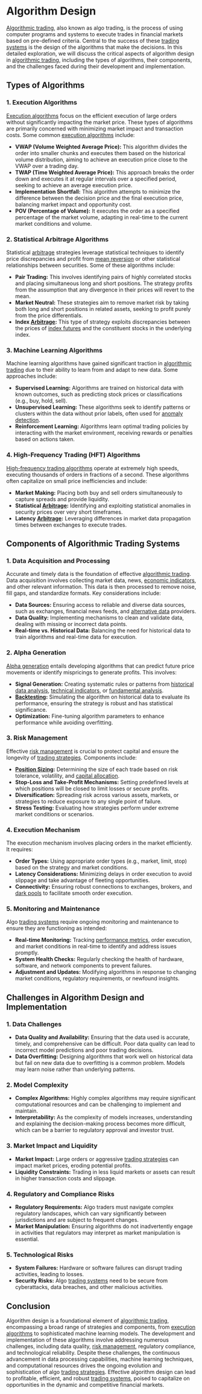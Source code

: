 # Algorithm Design

[Algorithmic trading](../a/algorithmic_trading.md), also known as algo trading, is the process of using computer programs and systems to execute trades in financial markets based on pre-defined criteria. Central to the success of these [trading systems](../t/trading_systems.md) is the design of the algorithms that make the decisions. In this detailed exploration, we will discuss the critical aspects of algorithm design in [algorithmic trading](../a/algorithmic_trading.md), including the types of algorithms, their components, and the challenges faced during their development and implementation.

## Types of Algorithms

### 1. **Execution Algorithms**
[Execution algorithms](../e/execution_algorithms.md) focus on the efficient execution of large orders without significantly impacting the market price. These types of algorithms are primarily concerned with minimizing market impact and transaction costs. Some common [execution algorithms](../e/execution_algorithms.md) include:

- **VWAP (Volume Weighted Average Price):** This algorithm divides the order into smaller chunks and executes them based on the historical volume distribution, aiming to achieve an execution price close to the VWAP over a trading day.
- **TWAP (Time Weighted Average Price):** This approach breaks the order down and executes it at regular intervals over a specified period, seeking to achieve an average execution price.
- **Implementation Shortfall:** This algorithm attempts to minimize the difference between the decision price and the final execution price, balancing market impact and opportunity cost.
- **POV (Percentage of Volume):** It executes the order as a specified percentage of the market volume, adapting in real-time to the current market conditions and volume.

### 2. **Statistical Arbitrage Algorithms**
Statistical [arbitrage](../a/arbitrage.md) strategies leverage statistical techniques to identify price discrepancies and profit from [mean reversion](../m/mean_reversion.md) or other statistical relationships between securities. Some of these algorithms include:

- **Pair Trading:** This involves identifying pairs of highly correlated stocks and placing simultaneous long and short positions. The strategy profits from the assumption that any divergence in their prices will revert to the mean.
- **Market Neutral:** These strategies aim to remove market risk by taking both long and short positions in related assets, seeking to profit purely from the price differentials.
- **Index [Arbitrage](../a/arbitrage.md):** This type of strategy exploits discrepancies between the prices of [index futures](../i/index_futures.md) and the constituent stocks in the underlying index.

### 3. **Machine Learning Algorithms**
Machine learning algorithms have gained significant traction in [algorithmic trading](../a/algorithmic_trading.md) due to their ability to learn from and adapt to new data. Some approaches include:

- **Supervised Learning:** Algorithms are trained on historical data with known outcomes, such as predicting stock prices or classifications (e.g., buy, hold, sell).
- **Unsupervised Learning:** These algorithms seek to identify patterns or clusters within the data without prior labels, often used for [anomaly detection](../a/anomaly_detection.md).
- **Reinforcement Learning:** Algorithms learn optimal trading policies by interacting with the market environment, receiving rewards or penalties based on actions taken.

### 4. **High-Frequency Trading (HFT) Algorithms**
[High-frequency trading algorithms](../h/high-frequency_trading_algorithms.md) operate at extremely high speeds, executing thousands of orders in fractions of a second. These algorithms often capitalize on small price inefficiencies and include:

- **Market Making:** Placing both buy and sell orders simultaneously to capture spreads and provide liquidity.
- **Statistical [Arbitrage](../a/arbitrage.md):** Identifying and exploiting statistical anomalies in security prices over very short timeframes.
- **Latency [Arbitrage](../a/arbitrage.md):** Leveraging differences in market data propagation times between exchanges to execute trades.

## Components of Algorithmic Trading Systems

### 1. **Data Acquisition and Processing**
Accurate and timely data is the foundation of effective [algorithmic trading](../a/algorithmic_trading.md). Data acquisition involves collecting market data, news, [economic indicators](../e/economic_indicators.md), and other relevant information. This data is then processed to remove noise, fill gaps, and standardize formats. Key considerations include:

- **Data Sources:** Ensuring access to reliable and diverse data sources, such as exchanges, financial news feeds, and [alternative data](../a/alternative_data.md) providers.
- **Data Quality:** Implementing mechanisms to clean and validate data, dealing with missing or incorrect data points.
- **Real-time vs. Historical Data:** Balancing the need for historical data to train algorithms and real-time data for execution.

### 2. **Alpha Generation**
[Alpha generation](../a/alpha_generation.md) entails developing algorithms that can predict future price movements or identify mispricings to generate profits. This involves:

- **Signal Generation:** Creating systematic rules or patterns from [historical data analysis](../h/historical_data_analysis.md), [technical indicators](../t/technical_indicators.md), or [fundamental analysis](../f/fundamental_analysis.md).
- **[Backtesting](../b/backtesting.md):** Simulating the algorithm on historical data to evaluate its performance, ensuring the strategy is robust and has statistical significance.
- **Optimization:** Fine-tuning algorithm parameters to enhance performance while avoiding overfitting.

### 3. **Risk Management**
Effective [risk management](../r/risk_management.md) is crucial to protect capital and ensure the longevity of [trading strategies](../t/trading_strategies.md). Components include:

- **[Position Sizing](../p/position_sizing.md):** Determining the size of each trade based on risk tolerance, volatility, and [capital allocation](../c/capital_allocation.md).
- **Stop-Loss and Take-Profit Mechanisms:** Setting predefined levels at which positions will be closed to limit losses or secure profits.
- **Diversification:** Spreading risk across various assets, markets, or strategies to reduce exposure to any single point of failure.
- **Stress Testing:** Evaluating how strategies perform under extreme market conditions or scenarios.

### 4. **Execution Mechanism**
The execution mechanism involves placing orders in the market efficiently. It requires:

- **Order Types:** Using appropriate order types (e.g., market, limit, stop) based on the strategy and market conditions.
- **Latency Considerations:** Minimizing delays in order execution to avoid slippage and take advantage of fleeting opportunities.
- **Connectivity:** Ensuring robust connections to exchanges, brokers, and [dark pools](../d/dark_pools.md) to facilitate smooth order execution.

### 5. **Monitoring and Maintenance**
Algo [trading systems](../t/trading_systems.md) require ongoing monitoring and maintenance to ensure they are functioning as intended:

- **Real-time Monitoring:** Tracking [performance metrics](../p/performance_metrics.md), order execution, and market conditions in real-time to identify and address issues promptly.
- **System Health Checks:** Regularly checking the health of hardware, software, and network components to prevent failures.
- **Adjustment and Updates:** Modifying algorithms in response to changing market conditions, regulatory requirements, or newfound insights.

## Challenges in Algorithm Design and Implementation

### 1. **Data Challenges**
- **Data Quality and Availability:** Ensuring that the data used is accurate, timely, and comprehensive can be difficult. Poor data quality can lead to incorrect model predictions and poor trading decisions.
- **Data Overfitting:** Designing algorithms that work well on historical data but fail on new data due to overfitting is a common problem. Models may learn noise rather than underlying patterns.

### 2. **Model Complexity**
- **Complex Algorithms:** Highly complex algorithms may require significant computational resources and can be challenging to implement and maintain.
- **Interpretability:** As the complexity of models increases, understanding and explaining the decision-making process becomes more difficult, which can be a barrier to regulatory approval and investor trust.

### 3. **Market Impact and Liquidity**
- **Market Impact:** Large orders or aggressive [trading strategies](../t/trading_strategies.md) can impact market prices, eroding potential profits.
- **Liquidity Constraints:** Trading in less liquid markets or assets can result in higher transaction costs and slippage.

### 4. **Regulatory and Compliance Risks**
- **Regulatory Requirements:** Algo traders must navigate complex regulatory landscapes, which can vary significantly between jurisdictions and are subject to frequent changes.
- **Market Manipulation:** Ensuring algorithms do not inadvertently engage in activities that regulators may interpret as market manipulation is essential.

### 5. **Technological Risks**
- **System Failures:** Hardware or software failures can disrupt trading activities, leading to losses.
- **Security Risks:** Algo [trading systems](../t/trading_systems.md) need to be secure from cyberattacks, data breaches, and other malicious activities.

## Conclusion

Algorithm design is a foundational element of [algorithmic trading](../a/algorithmic_trading.md), encompassing a broad range of strategies and components, from [execution algorithms](../e/execution_algorithms.md) to sophisticated machine learning models. The development and implementation of these algorithms involve addressing numerous challenges, including data quality, [risk management](../r/risk_management.md), regulatory compliance, and technological reliability. Despite these challenges, the continuous advancement in data processing capabilities, machine learning techniques, and computational resources drives the ongoing evolution and sophistication of algo [trading strategies](../t/trading_strategies.md). Effective algorithm design can lead to profitable, efficient, and robust [trading systems](../t/trading_systems.md), poised to capitalize on opportunities in the dynamic and competitive financial markets.